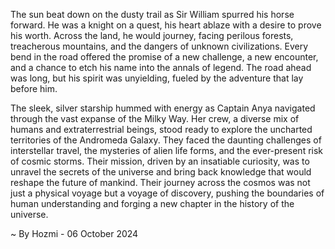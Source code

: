 
The sun beat down on the dusty trail as Sir William spurred his horse forward. He was a knight on a quest, his heart ablaze with a desire to prove his worth. Across the land, he would journey, facing perilous forests, treacherous mountains, and the dangers of unknown civilizations. Every bend in the road offered the promise of a new challenge, a new encounter, and a chance to etch his name into the annals of legend. The road ahead was long, but his spirit was unyielding, fueled by the adventure that lay before him.

The sleek, silver starship hummed with energy as Captain Anya navigated through the vast expanse of the Milky Way. Her crew, a diverse mix of humans and extraterrestrial beings, stood ready to explore the uncharted territories of the Andromeda Galaxy. They faced the daunting challenges of interstellar travel, the mysteries of alien life forms, and the ever-present risk of cosmic storms. Their mission, driven by an insatiable curiosity, was to unravel the secrets of the universe and bring back knowledge that would reshape the future of mankind. Their journey across the cosmos was not just a physical voyage but a voyage of discovery, pushing the boundaries of human understanding and forging a new chapter in the history of the universe. 

~ By Hozmi - 06 October 2024
